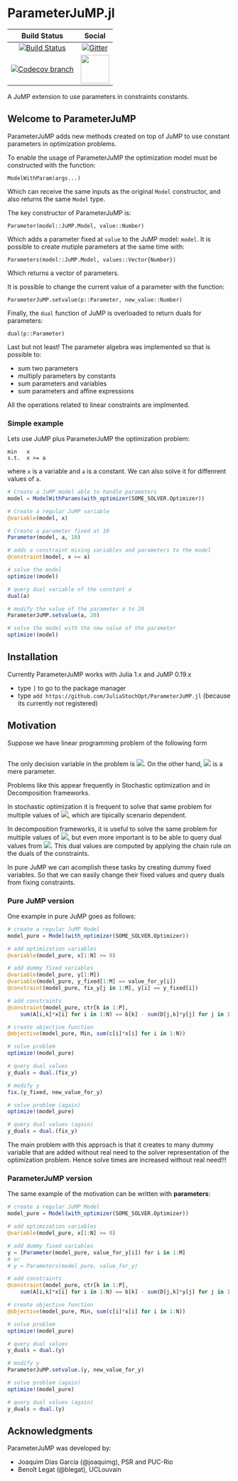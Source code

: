 # ParameterJuMP.jl

| **Build Status** | **Social** |
|:----------------:|:----------:|
| [![Build Status][build-img]][build-url] | [![Gitter][gitter-img]][gitter-url] |
| [![Codecov branch][codecov-img]][codecov-url] | [<img src="https://upload.wikimedia.org/wikipedia/commons/thumb/a/af/Discourse_logo.png/799px-Discourse_logo.png" width="64">][discourse-url] |

A JuMP extension to use parameters in constraints constants.

[build-img]: https://travis-ci.org/JuliaStochOpt/ParameterJuMP.jl.svg?branch=master
[build-url]: https://travis-ci.org/JuliaStochOpt/ParameterJuMP.jl
[codecov-img]: https://codecov.io/gh/JuliaStochOpt/ParameterJuMP.jl/branch/master/graph/badge.svg
[codecov-url]: https://codecov.io/gh/JuliaStochOpt/ParameterJuMP.jl

[gitter-url]: https://gitter.im/JuliaOpt/StochasticDualDynamicProgramming.jl?utm_source=share-link&utm_medium=link&utm_campaign=share-link
[gitter-img]: https://badges.gitter.im/JuliaOpt/StochasticDualDynamicProgramming.jl.svg
[discourse-url]: https://discourse.julialang.org/c/domain/opt

## Welcome to ParameterJuMP

ParameterJuMP adds new methods created on top of JuMP to use constant
parameters in optimization problems.

To enable the usage of ParameterJuMP the optimization model must
be constructed with the function:

`ModelWithParam(args...)`

Which can receive the same inputs as the original `Model` constructor,
and also returns the same `Model` type.

The key constructor of ParameterJuMP is:

`Parameter(model::JuMP.Model, value::Number)`

Which adds a parameter fixed at `value` to the JuMP model: `model`.
It is possible to create mutiple parameters at the same time with:

`Parameters(model::JuMP.Model, values::Vector{Number})`

Which returns a vector of parameters.

It is possible to change the current value of a parameter with the
function:

`ParameterJuMP.setvalue(p::Parameter, new_value::Number)`

Finally, the `dual` function of JuMP is overloaded to return duals
for parameters:

`dual(p::Parameter)`

Last but not least!
The parameter algebra was implemented so that is possible to:

- sum two parameters
- multiply parameters by constants
- sum parameters and variables
- sum parameters and affine expressions

All the operations related to linear constraints are implmented.

### Simple example

Lets use JuMP plus ParameterJuMP the optimization problem:

```
min   x
s.t.  x >= a
```

where `x` is a variable and `a` is a constant.
We can also solve it for diffenrent values of `a`.

```julia
# Create a JuMP model able to handle parameters
model = ModelWithParams(with_optimizer(SOME_SOLVER.Optimizer))

# Create a regular JuMP variable
@variable(model, x)

# Create a parameter fixed at 10
Parameter(model, a, 10)

# adds a constraint mixing variables and parameters to the model
@constraint(model, x >= a)

# solve the model
optimize!(model)

# query dual variable of the constant a
dual(a)

# modify the value of the parameter a to 20 
ParameterJuMP.setvalue(a, 20)

# solve the model with the new value of the parameter
optimize!(model)
```

## Installation

Currently ParameterJuMP works with Julia 1.x and JuMP 0.19.x

- type `]` to go to the package manager
- type `add https://github.com/JuliaStochOpt/ParameterJuMP.jl` (because its currently not registered)

## Motivation

Suppose we have linear programming problem of the following form

<p align="center">
<img src="https://latex.codecogs.com/gif.latex?\begin{array}{ll}&space;\mbox{minimize}&space;&&space;c^\top&space;x\\&space;\mbox{subject&space;to}&space;&&space;Ax&space;&space;=&space;b&space;-&space;D&space;y&space;\\&space;&&space;x&space;\geq&space;0,&space;\end{array}" title=""/>
</p>

The only decision variable in the problem is <img src="http://latex.codecogs.com/gif.latex?x" border="0"/>.
On the other hand, <img src="http://latex.codecogs.com/gif.latex?y" border="0"/> is a mere parameter.

Problems like this appear frequently in Stochastic optimization and in Decomposition frameworks.

In stochastic optimization it is frequent to solve that same problem for
multiple values of <img src="http://latex.codecogs.com/gif.latex?y" border="0"/>, which are tipically scenario dependent.

In decomposition frameworks, it is useful to solve the same problem
for multiple values of <img src="http://latex.codecogs.com/gif.latex?y" border="0"/>, but even more important is to be able
to query dual values from <img src="http://latex.codecogs.com/gif.latex?y" border="0"/>. This dual values are computed by applying
the chain rule on the duals of the constraints.

In pure JuMP we can acomplish these tasks by creating dummy fixed variables.
So that we can easily change their fixed values and query duals from fixing
constraints.

### Pure JuMP version

One example in pure JuMP goes as follows:

```julia
# create a regular JuMP Model
model_pure = Model(with_optimizer(SOME_SOLVER.Optimizer))

# add optimization variables
@variable(model_pure, x[1:N] >= 0)

# add dummy fixed variables
@variable(model_pure, y[1:M])
@variable(model_pure, y_fixed[1:M] == value_for_y[i])
@constraint(model_pure, fix_y[j in 1:M], y[i] == y_fixed[i])

# add constraints
@constraint(model_pure, ctr[k in 1:P], 
    sum(A[i,k]*x[i] for i in 1:N) == b[k] - sum(D[j,k]*y[j] for j in 1:M))

# create objective function
@objective(model_pure, Min, sum(c[i]*x[i] for i in 1:N))

# solve problem
optimize!(model_pure)

# query dual values
y_duals = dual.(fix_y)

# modify y
fix.(y_fixed, new_value_for_y)

# solve problem (again)
optimize!(model_pure)

# query dual values (again)
y_duals = dual.(fix_y)
```

The main problem with this approach is that it creates to many dummy
variable that are added without real need to the solver representation
of the optimization problem. Hence solve times are increased without
real need!!!

### ParameterJuMP version

The same example of the motivation can be written with **parameters**:

```julia
# create a regular JuMP Model
model_pure = Model(with_optimizer(SOME_SOLVER.Optimizer))

# add optimization variables
@variable(model_pure, x[1:N] >= 0)

# add dummy fixed variables
y = [Parameter(model_pure, value_for_y[i]) for i in 1:M]
# or
# y = Parameters(model_pure, value_for_y)

# add constraints
@constraint(model_pure, ctr[k in 1:P], 
    sum(A[i,k]*x[i] for i in 1:N) == b[k] - sum(D[j,k]*y[j] for j in 1:M))

# create objective function
@objective(model_pure, Min, sum(c[i]*x[i] for i in 1:N))

# solve problem
optimize!(model_pure)

# query dual values
y_duals = dual.(y)

# modify y
ParameterJuMP.setvalue.(y, new_value_for_y)

# solve problem (again)
optimize!(model_pure)

# query dual values (again)
y_duals = dual.(y)
```

## Acknowledgments

ParameterJuMP was developed by:
 - Joaquim Dias Garcia (@joaquimg), PSR and PUC-Rio
 - Benoît Legat (@blegat),  UCLouvain
